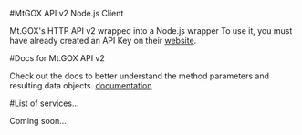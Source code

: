 #MtGOX API v2 Node.js Client

Mt.GOX's HTTP API v2 wrapped into a Node.js wrapper
To use it, you must have already created an API Key on their [website](https://mtgox.com/security).

#Docs for Mt.GOX API v2

 Check out the docs to better understand the method parameters and resulting data objects. [documentation](https://bitbucket.org/nitrous/mtgox-api/) 

#List of services...

Coming soon...



